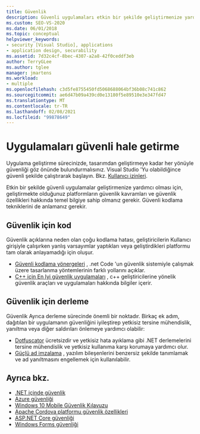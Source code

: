 ```yaml
---
title: Güvenlik
description: Güvenli uygulamaları etkin bir şekilde geliştirmenize yardımcı olabilecek bazı güvenlik kavramları ve güvenlik özellikleri hakkında bilgi edinin.
ms.custom: SEO-VS-2020
ms.date: 06/01/2018
ms.topic: conceptual
helpviewer_keywords:
- security [Visual Studio], applications
- application design, securability
ms.assetid: 7d32c4cf-8bec-4307-a2a8-42f0ceddf3eb
author: TerryGLee
ms.author: tglee
manager: jmartens
ms.workload:
- multiple
ms.openlocfilehash: c3d5fe8755450fd5068688064bf36b08c741c862
ms.sourcegitcommit: ae6d47b09a439cd0e13180f5e89510e3e347fd47
ms.translationtype: MT
ms.contentlocale: tr-TR
ms.lasthandoff: 02/08/2021
ms.locfileid: "99878649"
---
```

# <a name="secure-applications"></a>Uygulamaları güvenli hale getirme

Uygulama geliştirme sürecinizde, tasarımdan geliştirmeye kadar her yönüyle güvenliği göz önünde bulundurmalısınız. Visual Studio 'Yu olabildiğince güvenli şekilde çalıştırarak başlayın. Bkz. [Kullanıcı izinleri](../ide/user-permissions-and-visual-studio.md).

Etkin bir şekilde güvenli uygulamalar geliştirmenize yardımcı olması için, geliştirmekte olduğunuz platformların güvenlik kavramları ve güvenlik özellikleri hakkında temel bilgiye sahip olmanız gerekir. Güvenli kodlama tekniklerini de anlamanız gerekir.

## <a name="code-for-security"></a>Güvenlik için kod

Güvenlik açıklarına neden olan çoğu kodlama hatası, geliştiricilerin Kullanıcı girişiyle çalışırken yanlış varsayımlar yaptıkları veya geliştirdikleri platformu tam olarak anlayamadığı için oluşur.

- [Güvenli kodlama yönergeleri](/dotnet/standard/security/secure-coding-guidelines) , .net Code 'un güvenlik sistemiyle çalışmak üzere tasarlanma yöntemlerinin farklı yollarını açıklar.
- [C++ için En Iyi güvenlik uygulamaları](/cpp/top/security-best-practices-for-cpp) , c++ geliştiricilerine yönelik güvenlik araçları ve uygulamaları hakkında bilgiler içerir.

## <a name="build-for-security"></a>Güvenlik için derleme

Güvenlik Ayrıca derleme sürecinde önemli bir noktadır. Birkaç ek adım, dağıtılan bir uygulamanın güvenliğini iyileştirep yetkisiz tersine mühendislik, yanıltma veya diğer saldırıları önlemeye yardımcı olabilir:

- [Dotfuscator](dotfuscator/index.md) ücretsizdir ve yetkisiz hata ayıklama gibi .NET derlemelerini tersine mühendislik ve yetkisiz kullanıma karşı korumaya yardımcı olur.
- [Güçlü ad imzalama](managing-assembly-and-manifest-signing.md) , yazılım bileşenlerini benzersiz şekilde tanımlamak ve ad yanıltmasını engellemek için kullanılabilir.

## <a name="see-also"></a>Ayrıca bkz.

- [.NET içinde güvenlik](/dotnet/standard/security/index)
- [Azure güvenliği](/azure/security/)
- [Windows 10 Mobile Güvenlik Kılavuzu](/windows/security/threat-protection/windows-10-mobile-security-guide)
- [Apache Cordova platformu güvenlik özellikleri](/visualstudio/cross-platform/tools-for-cordova/security/best-practices?view=toolsforcordova-2017&preserve-view=true)
- [ASP.NET Core güvenliği](/aspnet/core/security/?view=aspnetcore-2.1&preserve-view=true)
- [Windows Forms güvenliği](/dotnet/framework/winforms/windows-forms-security)
